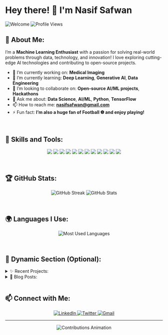 # Hey there! 👋 I'm Nasif Safwan  

![Welcome](https://img.shields.io/badge/Welcome%20to%20my%20profile%20✨-green?style=for-the-badge) ![Profile Views](https://komarev.com/ghpvc/?username=YourUsername&color=brightgreen&style=for-the-badge)

## 🚀 About Me:
I’m a **Machine Learning Enthusiast** with a passion for solving real-world problems through data, technology, and innovation! I love exploring cutting-edge AI technologies and contributing to open-source projects. 

- 🔭 I’m currently working on: **Medical Imaging**
- 🌱 I’m currently learning: **Deep Learning**, **Generative AI**, **Data Engineering**
- 🤝 I’m looking to collaborate on: **Open-source AI/ML projects**, **Hackathons**
- 🤖 Ask me about: **Data Science**, **AI/ML**, **Python**, **TensorFlow**
- 📫 How to reach me: **nasifsafwan@gmail.com**
- ⚡ Fun fact: **I’m also a huge fan of Football ⚽️ and enjoy playing!**

<br>

## 💼 Skills and Tools:
<p align="center">
    <img src="https://img.shields.io/badge/Python-3776AB?style=for-the-badge&logo=python&logoColor=white" />
    <img src="https://img.shields.io/badge/TensorFlow-FF6F00?style=for-the-badge&logo=tensorflow&logoColor=white" />
    <img src="https://img.shields.io/badge/PyTorch-EE4C2C?style=for-the-badge&logo=pytorch&logoColor=white" />
    <img src="https://img.shields.io/badge/Keras-D00000?style=for-the-badge&logo=keras&logoColor=white" />
    <img src="https://img.shields.io/badge/Scikit_Learn-F7931E?style=for-the-badge&logo=scikit-learn&logoColor=white" />
    <img src="https://img.shields.io/badge/BERT-007396?style=for-the-badge&logo=bert&logoColor=white" />
    <img src="https://img.shields.io/badge/Docker-2496ED?style=for-the-badge&logo=docker&logoColor=white" />
    <img src="https://img.shields.io/badge/Linux-FCC624?style=for-the-badge&logo=linux&logoColor=black" />
    <img src="https://img.shields.io/badge/PostgreSQL-316192?style=for-the-badge&logo=postgresql&logoColor=white" />
    <img src="https://img.shields.io/badge/Matplotlib-3776AB?style=for-the-badge&logo=matplotlib&logoColor=white" />
    <img src="https://img.shields.io/badge/Seaborn-232F3E?style=for-the-badge&logo=seaborn&logoColor=white" />
    <img src="https://img.shields.io/badge/C++-3776AB?style=for-the-badge&logo=C++&logoColor=white" />
</p>

<br>

## 🏆 GitHub Stats:
<!-- v -->
<!-- Profile summary -->
<!--<h2>Profile summary</h2>
<div align="center">
 <picture align="left">
    <source srcset="https://github-readme-stats.vercel.app/api?username=nasifsafwan&show_icons=true&hide_border=true" media="(prefers-color-scheme: light)" width="49%" />
    <img src="https://github-readme-stats.vercel.app/api?username=nasifsafwan&show_icons=true&hide_border=true&theme=github_dark" width="49%" />
  </picture>

  <picture align="left"> 
    <source srcset="https://streak-stats.demolab.com/?user=nasifsafwan&hide_border=true" media="(prefers-color-scheme: light)" width="47%" />
    <img src="https://streak-stats.demolab.com/?user=nasifsafwan&hide_border=true&theme=dark&background=00000000" width="47%" />
  </picture>

  <picture align="right">
    <source media="(prefers-color-scheme: light)" srcset="images/profile-custom-season.svg" width="98%">
    <img src="images/profile-custom-night-view.svg" width="98%" />
  </picture>
-->
<p align="center">
    <img src="https://github-readme-streak-stats.herokuapp.com/?user=nasifsafwan&theme=tokyonight" alt="GitHub Streak" />
    <img src="https://github-readme-stats.vercel.app/api?username=nasifsafwan&show_icons=true&theme=tokyonight&count_private=true" alt="GitHub Stats" />
</p>

</div>


<br>

## 🌍 Languages I Use:
<p align="center">
    <img src="https://github-readme-stats.vercel.app/api/top-langs/?username=nasifsafwan&layout=compact&theme=tokyonight" alt="Most Used Languages" />
</p>

<br>

## 🎨 Dynamic Section (Optional):
<details>
  <summary>✨ Recent Projects:</summary>
  <ul>
    <li><b>Project 1</b>: T3SSLNet: Tri-Method Self-Supervised Learning Based Pre-trained Network for MRI Brain Tumor Classification [[GitHub Repo](https://github.com/nasifsafwan/T3SSLNet)](#)</li>
    <li><b>Project 2</b>: My Various Projects on Data Science and EDA [[GitHub Repo](https://github.com/nasifsafwan/Data-Enthusiasm)](#)</li>
    <li><b>Project 3</b>: ExtremoInsight. A project on detecting extremism. [[GitHub Repo](https://github.com/nasifsafwan/ExtremoInsight)](#)</li>
  </ul>
</details>

<details>
  <summary>📖 Blog Posts:</summary>
  <ul>
    <li><b>Post 1</b>: Title of blog post. [Read More](#)</li>
    <li><b>Post 2</b>: Title of blog post. [Read More](#)</li>
    <li><b>Post 3</b>: Title of blog post. [Read More](#)</li>
  </ul>
</details>

<br>

## 📫 Connect with Me:
<p align="center">
    <a href="https://linkedin.com/in/nasifsafwan">
        <img src="https://img.shields.io/badge/LinkedIn-%230077B5.svg?style=for-the-badge&logo=linkedin&logoColor=white" alt="LinkedIn"/>
    </a>
    <a href="https://twitter.com/nasifsafwan">
        <img src="https://img.shields.io/badge/Twitter-%231DA1F2.svg?style=for-the-badge&logo=twitter&logoColor=white" alt="Twitter"/>
    </a>
    <a href="mailto:nasifsafwan@gmail.com">
        <img src="https://img.shields.io/badge/Gmail-D14836?style=for-the-badge&logo=gmail&logoColor=white" alt="Gmail"/>
    </a>
</p>

---

<p align="center">
    <img src="https://raw.githubusercontent.com/nasifsafwan/nasifsafwan/main/github-user-contribution.svg" alt="Contributions Animation"/>
</p>
